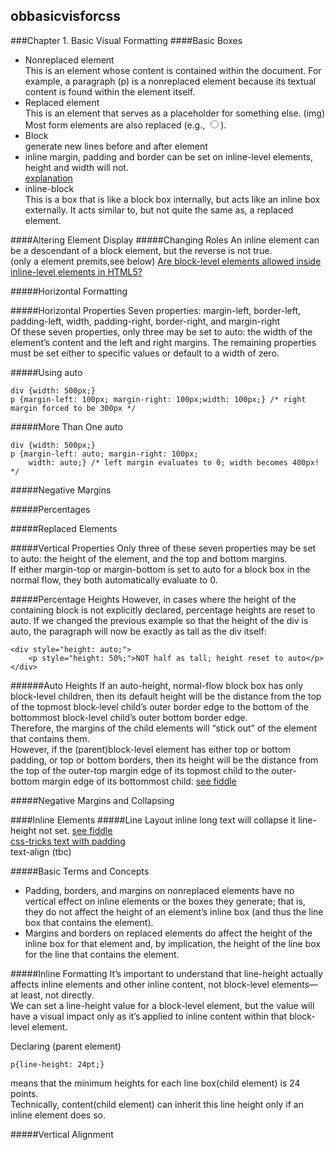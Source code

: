 ## obbasicvisforcss
###Chapter 1. Basic Visual Formatting
####Basic Boxes
- Nonreplaced element  
This is an element whose content is contained within the document. For example, a paragraph (p) is a nonreplaced element because its textual content is found within the element itself.  
- Replaced element  
This is an element that serves as a placeholder for something else. (img)  
Most form elements are also replaced (e.g., <input type="radio">).  
- Block  
generate new lines before and after element  
- inline 
margin, padding and border can be set on inline-level elements, height and width will not.  
[explanation](http://stackoverflow.com/questions/5699967/displayinline-with-margin-padding-width-height)
- inline-block  
This is a box that is like a block box internally, but acts like an inline box externally. It acts similar to, but not quite the same as, a replaced element.  

####Altering Element Display
#####Changing Roles
An inline element can be a descendant of a block element, but the reverse is not true.  
(only a element premits,see below)
[Are block-level elements allowed inside inline-level elements in HTML5?](http://stackoverflow.com/questions/6061869/are-block-level-elements-allowed-inside-inline-level-elements-in-html5?noredirect=1&lq=1)  


#####Horizontal Formatting

#####Horizontal Properties
Seven properties: margin-left, border-left, padding-left, width, padding-right, border-right, and margin-right  
Of these seven properties, only three may be set to auto: the width of the element’s content and the left and right margins. The remaining properties must be set either to specific values or default to a width of zero.  

#####Using auto
```
div {width: 500px;}
p {margin-left: 100px; margin-right: 100px;width: 100px;} /* right margin forced to be 300px */
```
#####More Than One auto
```
div {width: 500px;}
p {margin-left: auto; margin-right: 100px;
    width: auto;} /* left margin evaluates to 0; width becomes 400px! */ 
```
#####Negative Margins

#####Percentages

#####Replaced Elements

#####Vertical Properties
Only three of these seven properties may be set to auto: the height of the element, and the top and bottom margins.  
If either margin-top or margin-bottom is set to auto for a block box in the normal flow, they both automatically evaluate to 0.  

#####Percentage Heights
However, in cases where the height of the containing block is not explicitly declared, percentage heights are reset to auto. If we changed the previous example so that the height of the div is auto, the paragraph will now be exactly as tall as the div itself:
```
<div style="height: auto;">
    <p style="height: 50%;">NOT half as tall; height reset to auto</p>
</div>
```
######Auto Heights
If an auto-height, normal-flow block box has only block-level children, then its default height will be the distance from the top of the topmost block-level child’s outer border edge to the bottom of the bottommost block-level child’s outer bottom border edge.  
Therefore, the margins of the child elements will “stick out” of the element that contains them.  
However, if the (parent)block-level element has either top or bottom padding, or top or bottom borders, then its height will be the distance from the top of the outer-top margin edge of its topmost child to the outer-bottom margin edge of its bottommost child:
[see fiddle](https://jsfiddle.net/rengokantai/vgrvtruu/)

#####Negative Margins and Collapsing



####Inline Elements
#####Line Layout
inline long text will collapse it line-height not set.
[see fiddle](https://jsfiddle.net/rengokantai/ft0vqqyp/)  
[css-tricks text with padding](https://css-tricks.com/multi-line-padded-text/)  
text-align (tbc)

#####Basic Terms and Concepts
- Padding, borders, and margins on nonreplaced elements have no vertical effect on inline elements or the boxes they generate; that is, they do not affect the height of an element’s inline box (and thus the line box that contains the element).
- Margins and borders on replaced elements do affect the height of the inline box for that element and, by implication, the height of the line box for the line that contains the element.  

#####Inline Formatting
It’s important to understand that line-height actually affects inline elements and other inline content, not block-level elements—at least, not directly.  
We can set a line-height value for a block-level element, but the value will have a visual impact only as it’s applied to inline content within that block-level element.  

Declaring (parent element)
```
p{line-height: 24pt;} 
```
means that the minimum heights for each line box(child element) is 24 points.  
Technically, content(child element) can inherit this line height only if an inline element does so.  


#####Vertical Alignment
